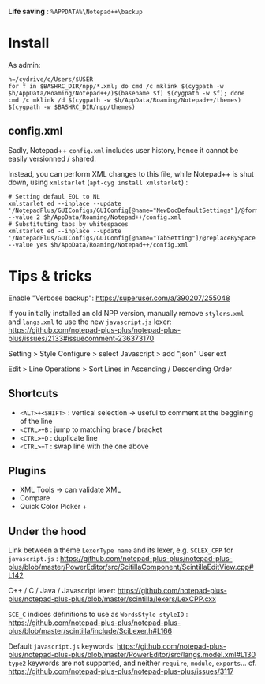 ﻿**Life saving** : `%APPDATA%\Notepad++\backup`


# Install

As admin:
```
h=/cydrive/c/Users/$USER
for f in $BASHRC_DIR/npp/*.xml; do cmd /c mklink $(cygpath -w $h/AppData/Roaming/Notepad++/)$(basename $f) $(cygpath -w $f); done
cmd /c mklink /d $(cygpath -w $h/AppData/Roaming/Notepad++/themes) $(cygpath -w $BASHRC_DIR/npp/themes)
```

## config.xml

Sadly, Notepad++ `config.xml` includes user history, hence it cannot be easily versionned / shared.

Instead, you can perform XML changes to this file, while Notepad++ is shut down, using `xmlstarlet` (`apt-cyg install xmlstarlet`) :

    # Setting defaul EOL to NL
    xmlstarlet ed --inplace --update '/NotepadPlus/GUIConfigs/GUIConfig[@name="NewDocDefaultSettings"]/@format' --value 2 $h/AppData/Roaming/Notepad++/config.xml
    # Substituting tabs by whitespaces
    xmlstarlet ed --inplace --update '/NotepadPlus/GUIConfigs/GUIConfig[@name="TabSetting"]/@replaceBySpace' --value yes $h/AppData/Roaming/Notepad++/config.xml


# Tips & tricks

Enable "Verbose backup": https://superuser.com/a/390207/255048

If you initially installed an old NPP version, manually remove `stylers.xml` and `langs.xml` to use the new `javascript.js` lexer: https://github.com/notepad-plus-plus/notepad-plus-plus/issues/2133#issuecomment-236373170

Setting > Style Configure > select Javascript > add "json" User ext

Edit > Line Operations > Sort Lines in Ascending / Descending Order

## Shortcuts

- `<ALT>+<SHIFT>` : vertical selection -> useful to comment at the beggining of the line
- `<CTRL>+B` : jump to matching brace / bracket
- `<CTRL>+D` : duplicate line
- `<CTRL>+T` : swap line with the one above

## Plugins

- XML Tools -> can validate XML
- Compare
- Quick Color Picker +

## Under the hood

Link between a theme `LexerType name` and its lexer, e.g. `SCLEX_CPP` for `javascript.js` : https://github.com/notepad-plus-plus/notepad-plus-plus/blob/master/PowerEditor/src/ScitillaComponent/ScintillaEditView.cpp#L142

C++ / C / Java / Javascript lexer: https://github.com/notepad-plus-plus/notepad-plus-plus/blob/master/scintilla/lexers/LexCPP.cxx

`SCE_C` indices definitions to use as `WordsStyle styleID` : https://github.com/notepad-plus-plus/notepad-plus-plus/blob/master/scintilla/include/SciLexer.h#L166

Default `javascript.js` keywords: https://github.com/notepad-plus-plus/notepad-plus-plus/blob/master/PowerEditor/src/langs.model.xml#L130
`type2` keywords are not supported, and neither `require`, `module`, `exports`... cf. https://github.com/notepad-plus-plus/notepad-plus-plus/issues/3117
